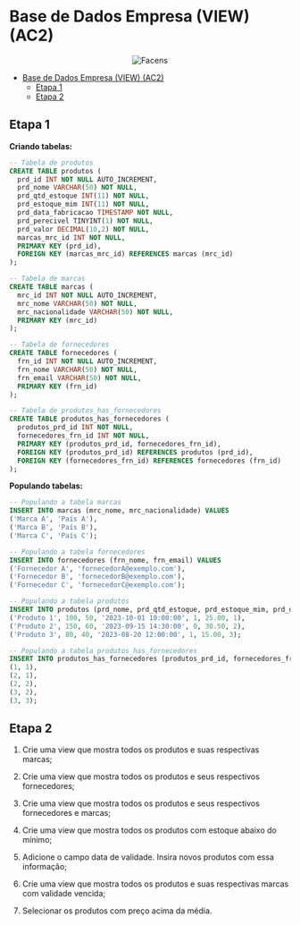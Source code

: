 # Base de Dados Empresa (VIEW) (AC2)

<div align="center">
	
![Facens](https://mlogu6g7z5ex.i.optimole.com/cb:RF8R~518a6/w:500/h:159/q:90/ig:avif/https://facens.br/wp-content/uploads/2021/03/logo-f-b.png)

</div>

- [Base de Dados Empresa (VIEW) (AC2)](#base-de-dados-empresa-view-ac2)
  - [Etapa 1](#etapa-1)
  - [Etapa 2](#etapa-2)

## Etapa 1

**Criando tabelas:**

```SQL
-- Tabela de produtos
CREATE TABLE produtos (
  prd_id INT NOT NULL AUTO_INCREMENT,
  prd_nome VARCHAR(50) NOT NULL,
  prd_qtd_estoque INT(11) NOT NULL,
  prd_estoque_mim INT(11) NOT NULL,
  prd_data_fabricacao TIMESTAMP NOT NULL,
  prd_perecivel TINYINT(1) NOT NULL,
  prd_valor DECIMAL(10,2) NOT NULL,
  marcas_mrc_id INT NOT NULL,
  PRIMARY KEY (prd_id),
  FOREIGN KEY (marcas_mrc_id) REFERENCES marcas (mrc_id)
);

-- Tabela de marcas
CREATE TABLE marcas (
  mrc_id INT NOT NULL AUTO_INCREMENT,
  mrc_nome VARCHAR(50) NOT NULL,
  mrc_nacionalidade VARCHAR(50) NOT NULL,
  PRIMARY KEY (mrc_id)
);

-- Tabela de fornecedores
CREATE TABLE fornecedores (
  frn_id INT NOT NULL AUTO_INCREMENT,
  frn_nome VARCHAR(50) NOT NULL,
  frn_email VARCHAR(50) NOT NULL,
  PRIMARY KEY (frn_id)
);

-- Tabela de produtos_has_fornecedores
CREATE TABLE produtos_has_fornecedores (
  produtos_prd_id INT NOT NULL,
  fornecedores_frn_id INT NOT NULL,
  PRIMARY KEY (produtos_prd_id, fornecedores_frn_id),
  FOREIGN KEY (produtos_prd_id) REFERENCES produtos (prd_id),
  FOREIGN KEY (fornecedores_frn_id) REFERENCES fornecedores (frn_id)
);

```

**Populando tabelas:**

```SQL
-- Populando a tabela marcas
INSERT INTO marcas (mrc_nome, mrc_nacionalidade) VALUES
('Marca A', 'País A'),
('Marca B', 'País B'),
('Marca C', 'País C');

-- Populando a tabela fornecedores
INSERT INTO fornecedores (frn_nome, frn_email) VALUES
('Fornecedor A', 'fornecedorA@exemplo.com'),
('Fornecedor B', 'fornecedorB@exemplo.com'),
('Fornecedor C', 'fornecedorC@exemplo.com');

-- Populando a tabela produtos
INSERT INTO produtos (prd_nome, prd_qtd_estoque, prd_estoque_mim, prd_data_fabricacao, prd_perecivel, prd_valor, marcas_mrc_id) VALUES
('Produto 1', 100, 50, '2023-10-01 10:00:00', 1, 25.00, 1),
('Produto 2', 150, 60, '2023-09-15 14:30:00', 0, 30.50, 2),
('Produto 3', 80, 40, '2023-08-20 12:00:00', 1, 15.00, 3);

-- Populando a tabela produtos_has_fornecedores
INSERT INTO produtos_has_fornecedores (produtos_prd_id, fornecedores_frn_id) VALUES
(1, 1),
(2, 1),
(2, 2),
(3, 2),
(3, 3);
```

## Etapa 2

1. Crie uma view que mostra todos os produtos e suas respectivas marcas;

2. Crie uma view que mostra todos os produtos e seus respectivos fornecedores;

3. Crie uma view que mostra todos os produtos e seus respectivos fornecedores e marcas;

4. Crie uma view que mostra todos os produtos com estoque abaixo do mínimo;

5. Adicione o campo data de validade. Insira novos produtos com essa informação;

6. Crie uma view que mostra todos os produtos e suas respectivas marcas com validade vencida;

7. Selecionar os produtos com preço acima da média.

```SQL

```